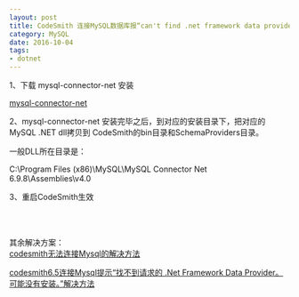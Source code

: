 ```yaml
---
layout: post
title: CodeSmith 连接MySQL数据库报“can't find .net framework data provider”
category: MySQL
date: 2016-10-04
tags:
- dotnet
---
```


1、下载 mysql-connector-net 安装

[mysql-connector-net](https://dev.mysql.com/downloads/connector/net/6.9.html)

2、mysql-connector-net 安装完毕之后，到对应的安装目录下，把对应的MySQL .NET dll拷贝到 CodeSmith的bin目录和SchemaProviders目录。

一般DLL所在目录是：

C:\\Program Files (x86)\\MySQL\\MySQL Connector Net 6.9.8\\Assemblies\\v4.0


3、重启CodeSmith生效


<br>
<br>

其余解决方案：
<br>
[codesmith无法连接Mysql的解决方法](http://blog.csdn.net/joke01/article/details/9469515)

[codesmith6.5连接Mysql提示“找不到请求的 .Net Framework Data Provider。可能没有安装。”解决方法](http://www.cnblogs.com/tim190/archive/2013/01/18/2866161.html)




